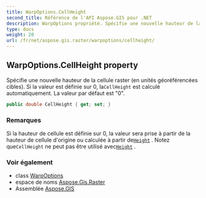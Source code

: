 ```yaml
---
title: WarpOptions.CellHeight
second_title: Référence de l'API Aspose.GIS pour .NET
description: WarpOptions propriété. Spécifie une nouvelle hauteur de la cellule raster en unités géoréférencées cibles. Si la valeur est définie sur 0 laCellHeight est calculé automatiquement. La valeur par défaut est 0.
type: docs
weight: 20
url: /fr/net/aspose.gis.raster/warpoptions/cellheight/
---
```

## WarpOptions.CellHeight property

Spécifie une nouvelle hauteur de la cellule raster (en unités géoréférencées cibles). Si la valeur est définie sur 0, la`CellHeight` est calculé automatiquement. La valeur par défaut est "0".

```csharp
public double CellHeight { get; set; }
```

### Remarques

Si la hauteur de cellule est définie sur 0, la valeur sera prise à partir de la hauteur de cellule d'origine ou calculée à partir de[`Height`](../height/) . Notez que`CellHeight` ne peut pas être utilisé avec[`Height`](../height/) .

### Voir également

* class [WarpOptions](../)
* espace de noms [Aspose.Gis.Raster](../../warpoptions/)
* Assemblée [Aspose.GIS](../../../)


